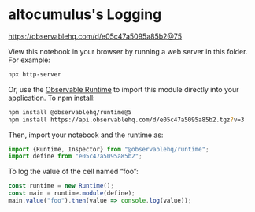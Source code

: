 # altocumulus's Logging

https://observablehq.com/d/e05c47a5095a85b2@75

View this notebook in your browser by running a web server in this folder. For
example:

~~~sh
npx http-server
~~~

Or, use the [Observable Runtime](https://github.com/observablehq/runtime) to
import this module directly into your application. To npm install:

~~~sh
npm install @observablehq/runtime@5
npm install https://api.observablehq.com/d/e05c47a5095a85b2.tgz?v=3
~~~

Then, import your notebook and the runtime as:

~~~js
import {Runtime, Inspector} from "@observablehq/runtime";
import define from "e05c47a5095a85b2";
~~~

To log the value of the cell named “foo”:

~~~js
const runtime = new Runtime();
const main = runtime.module(define);
main.value("foo").then(value => console.log(value));
~~~
